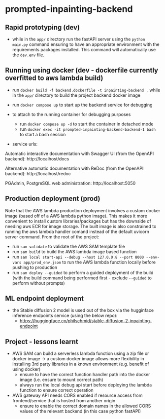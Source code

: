 # prompted-inpainting-backend

## Rapid prototyping (dev)

- while in the `app/` directory run the fastAPI server using the `python main.py` command ensuring to have an appropriate environment with the requirements packages installed. This command will 
automatically use the `dev.env` file. 

## Running using docker (dev - dockerfile currently overfitted to aws lambda build)

- run `docker build -f backend.dockerfile -t inpainting-backend .` while in the `app/` directory to build the project backend docker image
- run `docker compose up` to start up the backend service for debugging
- to attach to the running container for debugging purposes
    - run `docker compose up -d` to start the container in detached mode
    - run `docker exec -it prompted-inpainting-backend-backend-1 bash` to start a bash session

- service urls:

Automatic interactive documentation with Swagger UI (from the OpenAPI backend): http://localhost/docs

Alternative automatic documentation with ReDoc (from the OpenAPI backend): http://localhost/redoc

PGAdmin, PostgreSQL web administration: http://localhost:5050

## Production deployment (prod)

Note that the AWS lambda production deployment involves a custom docker image (based off of a AWS lambda python image). This makes it
more convenient to install custom libraries/packages but has the downside of needing aws ECR for image storage. The built image is also
constrained to running the aws lambda handler comand instead of the default uvicorn server command. From the root of the project:

- run `sam validate` to validate the AWS SAM template file
- run `sam build` to build the AWS lambda image based function
- run `sam local start-api --debug --host 127.0.0.8 --port 8000 --env-vars app/prod_env.json` to run the AWS lambda function locally before pushing to production
- run `sam deploy --guided` to perform a guided deployment of the build (with the build command being performed first - exclude `--guided` to perform without prompts)

## ML endpoint deployment

- the Stable diffusion 2 model is used out of the box via the hugginface inference endpoints service (using the below repo):
  - https://huggingface.co/philschmid/stable-diffusion-2-inpainting-endpoint

## Project - lessons learnt

- AWS SAM can build a serverless lambda function using a zip file or docker image -> a custom docker image allows more flexibility in installing 3rd party libraries in a known environment (e.g. benefit of using docker)
  - ensure to have the correct function handler path into the docker image (i.e. ensure to mount correct path)
  - always run the local debug api start before deploying the lambda function to ensure correct operation
- AWS gateway API needs CORS enabled if resource access from frontend/service that is hosted from another origin
  - ensure to enable the correct domain names in the allowed CORS values of the relevant backend (in this case python fastAPI)
